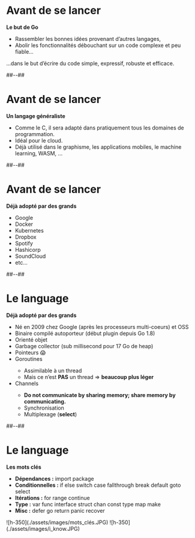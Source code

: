 <!-- .slide: class="sfeir-bg-white-3" -->

# Avant de se lancer

<b>Le but de Go</b>
<ul>
    <li>Rassembler les bonnes idées provenant d’autres langages,</li>
    <li>Abolir les fonctionnalités débouchant sur un code complexe et peu fiable…</li>
</ul>
<p>...dans le but d’écrire du code simple, expressif, robuste et efficace.</p>

##--##

# Avant de se lancer

<b>Un langage généraliste</b>
<ul>
    <li>Comme le C, il sera adapté dans pratiquement tous les domaines de programmation.</li>
    <li>Idéal pour le cloud.</li>
    <li>Déjà utilisé dans le graphisme, les applications mobiles, le machine learning, WASM, ...</li>
</ul>

##--##

# Avant de se lancer

<b>Déjà adopté par des grands</b>
<ul>
    <li>Google</li>
    <li>Docker</li>
    <li>Kubernetes</li>
    <li>Dropbox</li>
    <li>Spotify</li>
    <li>Hashicorp</li>
    <li>SoundCloud</li>
    <li>etc...</li>
</ul>

##--##

# Le language

<b>Déjà adopté par des grands</b>
<ul>
    <li>Né en 2009 chez Google (après les processeurs multi-coeurs) et OSS</li>
    <li>Binaire compilé autoporteur (début plugin depuis Go 1.8)</li>
    <li>Orienté objet</li>
    <li>Garbage collector (sub millisecond pour 17 Go de heap)</li>
    <li>Pointeurs 😱</li>
    <li>Goroutines</li>
        <ul>
            <li>Assimilable à un thread</li>
            <li>Mais ce n’est <b>PAS</b> un thread ⇒ <b>beaucoup plus léger</b></li>
        </ul>
    <li>Channels</li>
    <ul>
        <li><b>Do not communicate by sharing memory; share memory by communicating.</b></li>
        <li>Synchronisation</li>
        <li>Multiplexage (<b>select</b>)</li>
    </ul>
</ul>

##--##

# Le language

<b>Les mots clés</b>
<ul>
    <li><b>Dépendances :</b> import package</li>
    <li><b>Conditionnelles :</b> if else switch case fallthrough break default goto select</li>
    <li><b>Itérations :</b> for range continue</li>
    <li><b>Type :</b> var func interface struct chan const type map make</li>
    <li><b>Misc :</b> defer go return panic recover</li>
</ul>
![h-350](./assets/images/mots_clés.JPG)<!-- .element: class="bottom-image" -->
![h-350](./assets/images/i_know.JPG)<!-- .element: class="bottom-image" -->






